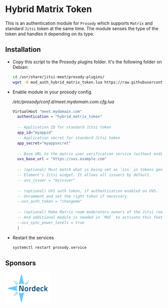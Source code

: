 # Hybrid Matrix Token

This is an authentication module for `Prosody` which supports `Matrix` and
standard `Jitsi` token at the same time. The module senses the type of the token
and handles it depending on its type.

## Installation

- Copy this script to the Prosody plugins folder. It's the following folder on
  Debian:

  ```bash
  cd /usr/share/jitsi-meet/prosody-plugins/
  wget -O mod_auth_hybrid_matrix_token.lua https://raw.githubusercontent.com/jitsi-contrib/prosody-plugins/main/auth_hybrid_matrix_token/mod_auth_hybrid_matrix_token.lua
  ```

- Enable module in your prosody config.

  _/etc/prosody/conf.d/meet.mydomain.com.cfg.lua_

  ```lua
  VirtualHost "meet.mydomain.com"
    authentication = "hybrid_matrix_token"

    -- Application ID for standard Jitsi token
    app_id="myappid"
    -- Application secret for standard Jitsi token
    app_secret="myappsecret"

    -- Base URL to the matrix user verification service (without ending slash).
    uvs_base_url = "https://uvs.example.com"

    -- (optional) Must match what is being set as `iss` in tokens generated by
    -- Element's Jitsi widget. It allows all issuers by default.
    -- uvs_issuer = "myissuer"

    -- (optional) UVS auth token, if authentication enabled on UVS.
    -- Uncomment and set the right token if necessary.
    --uvs_auth_token = "changeme"

    -- (optional) Make Matrix room moderators owners of the Jitsi room.
    -- And additional module is needed in `MUC` to activate this feature.
    --uvs_sync_power_levels = true
    }
  ```

- Restart the services

  ```bash
  systemctl restart prosody.service
  ```

## Sponsors

[![Nordeck](/images/nordeck.png)](https://nordeck.net/)
